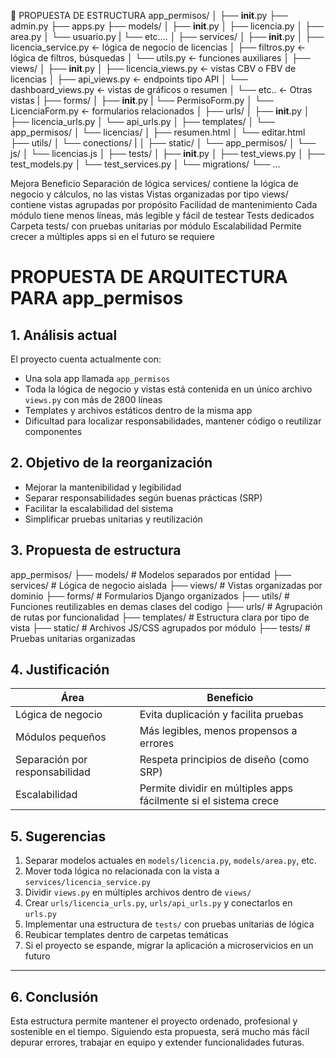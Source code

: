 📁 PROPUESTA DE ESTRUCTURA
app_permisos/
│
├── __init__.py
├── admin.py
├── apps.py
├── models/
│   ├── __init__.py
│   ├── licencia.py
│   ├── area.py
│   └── usuario.py
|   └── etc....
│
├── services/
│   ├── __init__.py
│   ├── licencia_service.py   ← lógica de negocio de licencias
│   ├── filtros.py            ← lógica de filtros, búsquedas
│   └── utils.py              ← funciones auxiliares
│
├── views/
│   ├── __init__.py
│   ├── licencia_views.py     ← vistas CBV o FBV de licencias
│   ├── api_views.py          ← endpoints tipo API
│   └── dashboard_views.py    ← vistas de gráficos o resumen
│   └── etc..                 ← Otras vistas
|
├── forms/
│   ├── __init__.py
|   └── PermisoForm.py
│   └── LicenciaForm.py     ← formularios relacionados
│
├── urls/
│   ├── __init__.py
│   ├── licencia_urls.py
│   └── api_urls.py
│
├── templates/
│   └── app_permisos/
│       └── licencias/
│           ├── resumen.html
│           └── editar.html
├── utils/
│   └── conections/
|
│
├── static/
│   └── app_permisos/
│       └── js/
│           └── licencias.js
│
├── tests/
│   ├── __init__.py
│   ├── test_views.py
│   ├── test_models.py
│   └── test_services.py
│
└── migrations/
    └── ...

Mejora	Beneficio
Separación de lógica	services/ contiene la lógica de negocio y cálculos, no las vistas
Vistas organizadas por tipo	views/ contiene vistas agrupadas por propósito
Facilidad de mantenimiento	Cada módulo tiene menos líneas, más legible y fácil de testear
Tests dedicados	Carpeta tests/ con pruebas unitarias por módulo
Escalabilidad	Permite crecer a múltiples apps si en el futuro se requiere


# PROPUESTA DE ARQUITECTURA PARA app_permisos

## 1. Análisis actual

El proyecto cuenta actualmente con:

- Una sola app llamada `app_permisos`
- Toda la lógica de negocio y vistas está contenida en un único archivo `views.py` con más de 2800 líneas
- Templates y archivos estáticos dentro de la misma app
- Dificultad para localizar responsabilidades, mantener código o reutilizar componentes

## 2. Objetivo de la reorganización

- Mejorar la mantenibilidad y legibilidad
- Separar responsabilidades según buenas prácticas (SRP)
- Facilitar la escalabilidad del sistema
- Simplificar pruebas unitarias y reutilización

## 3. Propuesta de estructura

app_permisos/
├── models/ # Modelos separados por entidad
├── services/ # Lógica de negocio aislada
├── views/ # Vistas organizadas por dominio
├── forms/ # Formularios Django organizados
├── utils/ # Funciones reutilizables en demas clases del codigo
├── urls/ # Agrupación de rutas por funcionalidad
├── templates/ # Estructura clara por tipo de vista
├── static/ # Archivos JS/CSS agrupados por módulo
├── tests/ # Pruebas unitarias organizadas

## 4. Justificación

| Área | Beneficio |
|------|-----------|
| Lógica de negocio | Evita duplicación y facilita pruebas |
| Módulos pequeños | Más legibles, menos propensos a errores |
| Separación por responsabilidad | Respeta principios de diseño (como SRP) |
| Escalabilidad | Permite dividir en múltiples apps fácilmente si el sistema crece |

## 5. Sugerencias

1. Separar modelos actuales en `models/licencia.py`, `models/area.py`, etc.
2. Mover toda lógica no relacionada con la vista a `services/licencia_service.py`
3. Dividir `views.py` en múltiples archivos dentro de `views/`
4. Crear `urls/licencia_urls.py`, `urls/api_urls.py` y conectarlos en `urls.py`
5. Implementar una estructura de `tests/` con pruebas unitarias de lógica
6. Reubicar templates dentro de carpetas temáticas
7. Si el proyecto se espande, migrar la aplicación a microservicios en un futuro

---

## 6. Conclusión

Esta estructura permite mantener el proyecto ordenado, profesional y sostenible en el tiempo. Siguiendo esta propuesta, será mucho más fácil depurar errores, trabajar en equipo y extender funcionalidades futuras.